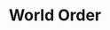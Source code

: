---
title: "World Order"
showDate: false
draft: false
tags: ["classic","poem"]
link: "https://www.amazon.ca/World-Order-Henry-Kissinger/dp/1594206147/ref=sr_1_1?s=books&ie=UTF8&qid=1535144864&sr=1-1&keywords=world+order"
read: ""
---